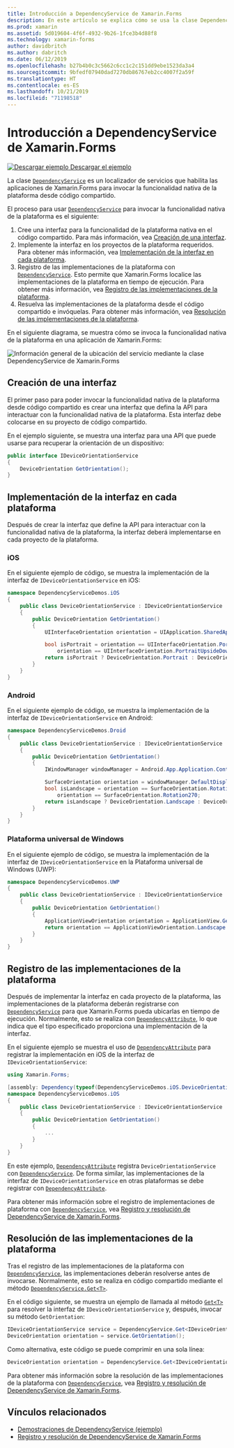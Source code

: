```yaml
---
title: Introducción a DependencyService de Xamarin.Forms
description: En este artículo se explica cómo se usa la clase DependencyService de Xamarin.Forms para invocar la funcionalidad nativa de la plataforma.
ms.prod: xamarin
ms.assetid: 5d019604-4f6f-4932-9b26-1fce3b4d88f8
ms.technology: xamarin-forms
author: davidbritch
ms.author: dabritch
ms.date: 06/12/2019
ms.openlocfilehash: b27b4b0c3c5662c6cc1c2c151dd9ebe1523da3a4
ms.sourcegitcommit: 9bfedf07940dad7270db86767eb2cc4007f2a59f
ms.translationtype: HT
ms.contentlocale: es-ES
ms.lasthandoff: 10/21/2019
ms.locfileid: "71198518"
---
```

# <a name="xamarinforms-dependencyservice-introduction"></a>Introducción a DependencyService de Xamarin.Forms

[![Descargar ejemplo](~/media/shared/download.png) Descargar el ejemplo](https://docs.microsoft.com/samples/xamarin/xamarin-forms-samples/dependencyservice/)

La clase [`DependencyService`](xref:Xamarin.Forms.DependencyService) es un localizador de servicios que habilita las aplicaciones de Xamarin.Forms para invocar la funcionalidad nativa de la plataforma desde código compartido.

El proceso para usar [`DependencyService`](xref:Xamarin.Forms.DependencyService) para invocar la funcionalidad nativa de la plataforma es el siguiente:

1. Cree una interfaz para la funcionalidad de la plataforma nativa en el código compartido. Para más información, vea [Creación de una interfaz](#create-an-interface).
1. Implemente la interfaz en los proyectos de la plataforma requeridos. Para obtener más información, vea [Implementación de la interfaz en cada plataforma](#implement-the-interface-on-each-platform).
1. Registro de las implementaciones de la plataforma con [`DependencyService`](xref:Xamarin.Forms.DependencyService). Esto permite que Xamarin.Forms localice las implementaciones de la plataforma en tiempo de ejecución. Para obtener más información, vea [Registro de las implementaciones de la plataforma](#register-the-platform-implementations).
1. Resuelva las implementaciones de la plataforma desde el código compartido e invóquelas. Para obtener más información, vea [Resolución de las implementaciones de la plataforma](#resolve-the-platform-implementations).

En el siguiente diagrama, se muestra cómo se invoca la funcionalidad nativa de la plataforma en una aplicación de Xamarin.Forms:

![Información general de la ubicación del servicio mediante la clase DependencyService de Xamarin.Forms](introduction-images/dependency-service.png "Ubicación del servicio de DependencyService")

## <a name="create-an-interface"></a>Creación de una interfaz

El primer paso para poder invocar la funcionalidad nativa de la plataforma desde código compartido es crear una interfaz que defina la API para interactuar con la funcionalidad nativa de la plataforma. Esta interfaz debe colocarse en su proyecto de código compartido.

En el ejemplo siguiente, se muestra una interfaz para una API que puede usarse para recuperar la orientación de un dispositivo:

```csharp
public interface IDeviceOrientationService
{
    DeviceOrientation GetOrientation();
}
```

## <a name="implement-the-interface-on-each-platform"></a>Implementación de la interfaz en cada plataforma

Después de crear la interfaz que define la API para interactuar con la funcionalidad nativa de la plataforma, la interfaz deberá implementarse en cada proyecto de la plataforma.

### <a name="ios"></a>iOS

En el siguiente ejemplo de código, se muestra la implementación de la interfaz de `IDeviceOrientationService` en iOS:

```csharp
namespace DependencyServiceDemos.iOS
{
    public class DeviceOrientationService : IDeviceOrientationService
    {
        public DeviceOrientation GetOrientation()
        {
            UIInterfaceOrientation orientation = UIApplication.SharedApplication.StatusBarOrientation;

            bool isPortrait = orientation == UIInterfaceOrientation.Portrait ||
                orientation == UIInterfaceOrientation.PortraitUpsideDown;
            return isPortrait ? DeviceOrientation.Portrait : DeviceOrientation.Landscape;
        }
    }
}
```

### <a name="android"></a>Android

En el siguiente ejemplo de código, se muestra la implementación de la interfaz de `IDeviceOrientationService` en Android:

```csharp
namespace DependencyServiceDemos.Droid
{
    public class DeviceOrientationService : IDeviceOrientationService
    {
        public DeviceOrientation GetOrientation()
        {
            IWindowManager windowManager = Android.App.Application.Context.GetSystemService(Context.WindowService).JavaCast<IWindowManager>();

            SurfaceOrientation orientation = windowManager.DefaultDisplay.Rotation;
            bool isLandscape = orientation == SurfaceOrientation.Rotation90 ||
                orientation == SurfaceOrientation.Rotation270;
            return isLandscape ? DeviceOrientation.Landscape : DeviceOrientation.Portrait;
        }
    }
}
```

### <a name="universal-windows-platform"></a>Plataforma universal de Windows

En el siguiente ejemplo de código, se muestra la implementación de la interfaz de `IDeviceOrientationService` en la Plataforma universal de Windows (UWP):

```csharp
namespace DependencyServiceDemos.UWP
{
    public class DeviceOrientationService : IDeviceOrientationService
    {
        public DeviceOrientation GetOrientation()
        {
            ApplicationViewOrientation orientation = ApplicationView.GetForCurrentView().Orientation;
            return orientation == ApplicationViewOrientation.Landscape ? DeviceOrientation.Landscape : DeviceOrientation.Portrait;
        }
    }
}
```

## <a name="register-the-platform-implementations"></a>Registro de las implementaciones de la plataforma

Después de implementar la interfaz en cada proyecto de la plataforma, las implementaciones de la plataforma deberán registrarse con [`DependencyService`](xref:Xamarin.Forms.DependencyService) para que Xamarin.Forms pueda ubicarlas en tiempo de ejecución. Normalmente, esto se realiza con [`DependencyAttribute`](xref:Xamarin.Forms.DependencyAttribute), lo que indica que el tipo especificado proporciona una implementación de la interfaz.

En el siguiente ejemplo se muestra el uso de [`DependencyAttribute`](xref:Xamarin.Forms.DependencyAttribute) para registrar la implementación en iOS de la interfaz de `IDeviceOrientationService`:

```csharp
using Xamarin.Forms;

[assembly: Dependency(typeof(DependencyServiceDemos.iOS.DeviceOrientationService))]
namespace DependencyServiceDemos.iOS
{
    public class DeviceOrientationService : IDeviceOrientationService
    {
        public DeviceOrientation GetOrientation()
        {
            ...
        }
    }
}
```

En este ejemplo, [`DependencyAttribute`](xref:Xamarin.Forms.DependencyAttribute) registra `DeviceOrientationService` con [`DependencyService`](xref:Xamarin.Forms.DependencyService). De forma similar, las implementaciones de la interfaz de `IDeviceOrientationService` en otras plataformas se debe registrar con [`DependencyAttribute`](xref:Xamarin.Forms.DependencyAttribute).

Para obtener más información sobre el registro de implementaciones de plataforma con [`DependencyService`](xref:Xamarin.Forms.DependencyService), vea [Registro y resolución de DependencyService de Xamarin.Forms](registration-and-resolution.md).

## <a name="resolve-the-platform-implementations"></a>Resolución de las implementaciones de la plataforma

Tras el registro de las implementaciones de la plataforma con [`DependencyService`](xref:Xamarin.Forms.DependencyService), las implementaciones deberán resolverse antes de invocarse. Normalmente, esto se realiza en código compartido mediante el método [`DependencyService.Get<T>`](xref:Xamarin.Forms.DependencyService.Get*).

En el código siguiente, se muestra un ejemplo de llamada al método [`Get<T>`](xref:Xamarin.Forms.DependencyService.Get*) para resolver la interfaz de `IDeviceOrientationService` y, después, invocar su método `GetOrientation`:

```csharp
IDeviceOrientationService service = DependencyService.Get<IDeviceOrientationService>();
DeviceOrientation orientation = service.GetOrientation();
```

Como alternativa, este código se puede comprimir en una sola línea:

```csharp
DeviceOrientation orientation = DependencyService.Get<IDeviceOrientationService>().GetOrientation();
```

Para obtener más información sobre la resolución de las implementaciones de la plataforma con [`DependencyService`](xref:Xamarin.Forms.DependencyService), vea [Registro y resolución de DependencyService de Xamarin.Forms](registration-and-resolution.md).

## <a name="related-links"></a>Vínculos relacionados

- [Demostraciones de DependencyService (ejemplo)](https://docs.microsoft.com/samples/xamarin/xamarin-forms-samples/dependencyservice/)
- [Registro y resolución de DependencyService de Xamarin.Forms](registration-and-resolution.md)
